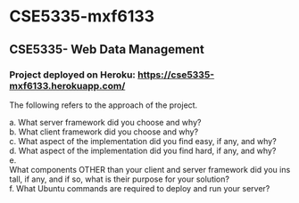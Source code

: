 # CSE5335-mxf6133
## CSE5335- Web Data Management
### Project deployed on Heroku: https://cse5335-mxf6133.herokuapp.com/

The following refers to the approach of the project.

a. What server framework did you choose and why?  
b. What client framework did you choose and why?  
c. What aspect of the implementation did you find easy, if any, and why?  
d. What aspect of the implementation did you find hard, if any, and why?  
e. What components OTHER than your client and server framework did you install, if any, and if so, what is their purpose for your solution?  
f. What Ubuntu commands are required to deploy and run your server?

